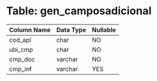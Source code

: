 # Table: gen_camposadicional

| Column Name | Data Type | Nullable |
|-------------|-----------|----------|
| cod_apl | char | NO |
| ubi_cmp | char | NO |
| cmp_doc | varchar | NO |
| cmp_inf | varchar | YES |
